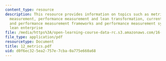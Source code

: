 ```yaml
---
content_type: resource
description: This resource provides information on topics such as metrics and performance
  measurement, performance measurement and lean transformation, current practices
  and performance measurement frameworks and performance measurement system for the
  lean enterprise
file: /media/https%3A/open-learning-course-data-rc.s3.amazonaws.com/16-852j-integrating-the-lean-enterprise-fall-2005/d0f6ec325ea2757e7cba0a775e660a68_12_metrics.pdf
file_type: application/pdf
resourcetype: Document
title: 12_metrics.pdf
uid: d0f6ec32-5ea2-757e-7cba-0a775e660a68
---
```

